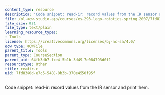 ```yaml
---
content_type: resource
description: 'Code snippet: read-ir: record values from the IR sensor and print them.'
file: /ol-ocw-studio-app/courses/es-293-lego-robotics-spring-2007/7fd8360de7c554818b3b370e4550f95f_readir.c
file_size: 931
file_type: text/plain
learning_resource_types:
- Tools
license: https://creativecommons.org/licenses/by-nc-sa/4.0/
ocw_type: OCWFile
parent_title: Tools
parent_type: CourseSection
parent_uid: 64fb3db7-fee4-5b1b-3d49-7e084793d0f1
resourcetype: Other
title: readir.c
uid: 7fd8360d-e7c5-5481-8b3b-370e4550f95f
---
```

Code snippet: read-ir: record values from the IR sensor and print them.